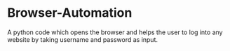 # Browser-Automation
A python code which opens the browser and helps the user to log into any website by taking username and password as input.
